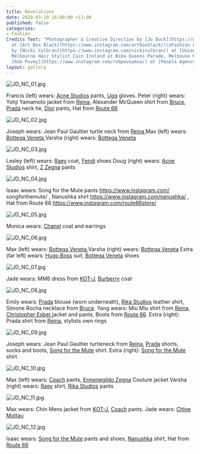```yaml
---
title: Revelations
date: 2020-03-10 16:00:00 +11:00
published: false
categories:
- Fashion
Credits Text: "Photographer & Creative Direction by [Jo Duck](https://www.instagram.com/jo_duck/)
  at [Art Box Black](https://www.instagram.com/artboxblack/)\nFashion & Creative Direction
  by [Nicki Colbran](https://www.instagram.com/nickicolbran/) at [Union Management](http://www.unionmanagement.com.au/talent/nicki-colbran)
  Melbourne Hair Stylist Cain Ireland at Biba Queens Parade, Melboune Makeup Artist
  [Rob Povey](https://www.instagram.com/robpoveymua/) at [People Agency (https://people.agency/creative/rob) "
layout: gallery
---
```


![JD_NC_01.jpg](/uploads/JD_NC_01.jpg)

Francis (left) wears: [Acne Studios](https://www.instagram.com/acnestudios/) pants, [Ugg](https://www.instagram.com/ugg/) gloves.
Peter (right) wears: Yohji Yamamoto jacket from [Reina](https://www.instagram.com/reinamelbourne/), Alexander McQueen shirt from [Bruce](https://www.instagram.com/shopbruce/), [Prada](https://www.instagram.com/prada/) neck tie, [Dior](https://www.instagram.com/dior/) pants, Hat
from [Route 66](https://www.instagram.com/route66store/)

![JD_NC_02.jpg](/uploads/JD_NC_02.jpg)

Joseph wears: Jean Paul Gaultier turtle neck from [Reina ](https://www.instagram.com/reinamelbourne/)
Max (left) wears: [Bottega Veneta ](https://www.instagram.com/bottegaveneta/)
Varsha (right) wears: [Bottega Veneta](https://www.instagram.com/bottegaveneta/) 

![JD_NC_03.jpg](/uploads/JD_NC_03.jpg)

Lesley (left) wears: [Raey](https://www.instagram.com/raeyofficial/) coat, [Fendi](https://www.instagram.com/fendi/) shoes 
Doug (right) wears: [Acne Studios](https://www.instagram.com/acnestudios/) shirt, [Z Zegna](https://www.instagram.com/zegnaofficial/) pants 


![JD_NC_04.jpg](/uploads/JD_NC_04.jpg)

Isaac wears: Song for the Mute pants https://www.instagram.com/
songforthemute/ , Nanushka shirt https://www.instagram.com/nanushka/ ,
Hat from Route 66 https://www.instagram.com/route66store/


![JD_NC_05.jpg](/uploads/JD_NC_05.jpg)

Monica wears: [Chanel](https://www.instagram.com/chanelofficial/) coat and earrings 

![JD_NC_06.jpg](/uploads/JD_NC_06.jpg)

Max (left) wears: [Bottega Veneta ](https://www.instagram.com/bottegaveneta/)
Varsha (right) wears: [Bottega Veneta](https://www.instagram.com/bottegaveneta/) 
Extra (far left) wears: [Hugo Boss](https://www.instagram.com/boss/) suit, [Bottega Veneta](https://www.instagram.com/bottegaveneta/) shoes

![JD_NC_07.jpg](/uploads/JD_NC_07.jpg)

Jade wears: MM6 dress from [KOT-J](https://www.instagram.com/shop.kot_j/),
[Burberry](https://www.instagram.com/burberry/) coat 

![JD_NC_08.jpg](/uploads/JD_NC_08.jpg)

Emily wears: [Prada](https://www.instagram.com/prada/) blouse (worn underneath), [Rika Studios](https://www.instagram.com/rikastudios_/) leather shirt, Simone Rocha necklace from [Bruce](https://www.instagram.com/shopbruce/). Yang wears: Miu Miu shirt from [Reina](https://www.instagram.com/reinamelbourne/), [Christopher Esber ](https://www.instagram.com/christopher_esber/) jacket and pants, Boots from [Route 66](https://www.instagram.com/route66store/). Extra (right): Prada shirt from [Reina](https://www.instagram.com/reinamelbourne/), stylists own rings

![JD_NC_09.jpg](/uploads/JD_NC_09.jpg)

Joseph wears: Jean Paul Gaultier turtleneck from [Reina](https://www.instagram.com/reinamelbourne/), [Prada](https://www.instagram.com/prada/) shorts, socks and boots, [Song for the Mute](https://www.instagram.com/songforthemute/) shirt. Extra (right): [Song for the Mute](https://www.instagram.com/songforthemute/) shirt 

![JD_NC_10.jpg](/uploads/JD_NC_10.jpg)

Max (left) wears: [Coach](https://www.instagram.com/coach/) pants, [Ermenegildo Zegna](https://www.instagram.com/zegnaofficial/) Couture jacket 
Varsha (right) wears: [Raey](https://www.instagram.com/raeyofficial/) shirt, [Rika Studios](https://www.instagram.com/rikastudios_/) pants

![JD_NC_11.jpg](/uploads/JD_NC_11.jpg)

Max wears: Chin Mens jacket from [KOT-J](https://www.instagram.com/shop.kot_j/), [Coach](https://www.instagram.com/coach/) pants. Jade wears: [Chloe Mottau ](https://www.instagram.com/chloe.mottau/)

![JD_NC_12.jpg](/uploads/JD_NC_12.jpg)

Isaac wears: [Song for the Mute](https://www.instagram.com/songforthemute/) pants and shoes, [Nanushka](https://www.instagram.com/nanushka/) shirt, Hat from [Route 66](https://www.instagram.com/route66store/)